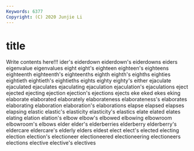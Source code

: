 ```yaml
---
Keywords: 6377
Copyright: (C) 2020 Junjie Li
---
```


# title

Write contents here!!!
ider's 
eiderdown 
eiderdown's 
eiderdowns 
eiders 
eigenvalue 
eigenvalues 
eight
eight's 
eighteen 
eighteen's 
eighteens 
eighteenth 
eighteenth's 
eighteenths 
eighth 
eighth's 
eighths
eighties 
eightieth 
eightieth's 
eightieths 
eights 
eighty 
eighty's 
either 
ejaculate 
ejaculated
ejaculates 
ejaculating 
ejaculation 
ejaculation's 
ejaculations 
eject 
ejected 
ejecting 
ejection 
ejection's
ejections 
ejects 
eke 
eked 
ekes 
eking 
elaborate 
elaborated 
elaborately 
elaborateness
elaborateness's 
elaborates 
elaborating 
elaboration 
elaboration's 
elaborations 
elapse 
elapsed 
elapses 
elapsing
elastic 
elastic's 
elasticity 
elasticity's 
elastics 
elate 
elated 
elates 
elating 
elation
elation's 
elbow 
elbow's 
elbowed 
elbowing 
elbowroom 
elbowroom's 
elbows 
elder 
elder's
elderberries 
elderberry 
elderberry's 
eldercare 
eldercare's 
elderly 
elders 
eldest 
elect 
elect's
elected 
electing 
election 
election's 
electioneer 
electioneered 
electioneering 
electioneers 
elections 
elective
elective's 
electives 
